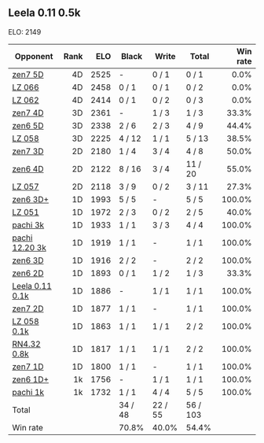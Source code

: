 ## Leela 0.11 0.5k ##

ELO: 2149

Opponent | Rank | ELO | Black | Write | Total | Win rate
---------|-----:|----:|-------|-------|-------|-------:
[zen7 5D](zen7%205D.md) | 4D | 2525 | - | 0 / 1 | 0 / 1 | 0.0%
[LZ 066](LZ%20066.md) | 4D | 2458 | 0 / 1 | 0 / 1 | 0 / 2 | 0.0%
[LZ 062](LZ%20062.md) | 4D | 2414 | 0 / 1 | 0 / 2 | 0 / 3 | 0.0%
[zen7 4D](zen7%204D.md) | 3D | 2361 | - | 1 / 3 | 1 / 3 | 33.3%
[zen6 5D](zen6%205D.md) | 3D | 2338 | 2 / 6 | 2 / 3 | 4 / 9 | 44.4%
[LZ 058](LZ%20058.md) | 3D | 2225 | 4 / 12 | 1 / 1 | 5 / 13 | 38.5%
[zen7 3D](zen7%203D.md) | 2D | 2180 | 1 / 4 | 3 / 4 | 4 / 8 | 50.0%
[zen6 4D](zen6%204D.md) | 2D | 2122 | 8 / 16 | 3 / 4 | 11 / 20 | 55.0%
[LZ 057](LZ%20057.md) | 2D | 2118 | 3 / 9 | 0 / 2 | 3 / 11 | 27.3%
[zen6 3D+](zen6%203D+.md) | 1D | 1993 | 5 / 5 | - | 5 / 5 | 100.0%
[LZ 051](LZ%20051.md) | 1D | 1972 | 2 / 3 | 0 / 2 | 2 / 5 | 40.0%
[pachi 3k](pachi%203k.md) | 1D | 1933 | 1 / 1 | 3 / 3 | 4 / 4 | 100.0%
[pachi 12.20 3k](pachi%2012.20%203k.md) | 1D | 1919 | 1 / 1 | - | 1 / 1 | 100.0%
[zen6 3D](zen6%203D.md) | 1D | 1916 | 2 / 2 | - | 2 / 2 | 100.0%
[zen6 2D](zen6%202D.md) | 1D | 1893 | 0 / 1 | 1 / 2 | 1 / 3 | 33.3%
[Leela 0.11 0.1k](Leela%200.11%200.1k.md) | 1D | 1886 | - | 1 / 1 | 1 / 1 | 100.0%
[zen7 2D](zen7%202D.md) | 1D | 1877 | 1 / 1 | - | 1 / 1 | 100.0%
[LZ 058 0.1k](LZ%20058%200.1k.md) | 1D | 1863 | 1 / 1 | 1 / 1 | 2 / 2 | 100.0%
[RN4.32 0.8k](RN4.32%200.8k.md) | 1D | 1817 | 1 / 1 | 1 / 1 | 2 / 2 | 100.0%
[zen7 1D](zen7%201D.md) | 1D | 1800 | 1 / 1 | - | 1 / 1 | 100.0%
[zen6 1D+](zen6%201D+.md) | 1k | 1756 | - | 1 / 1 | 1 / 1 | 100.0%
[pachi 1k](pachi%201k.md) | 1k | 1732 | 1 / 1 | 4 / 4 | 5 / 5 | 100.0%
Total | | | 34 / 48 | 22 / 55 | 56 / 103 | 
Win rate| | | 70.8% | 40.0% | 54.4% | 

